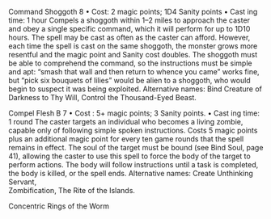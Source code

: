 Command Shoggoth 8
• Cost:  2 magic points; 1D4 Sanity points
•
 Cast
ing time: 1 hour
Compels a shoggoth within 1–2 miles to approach the caster 
and obey a single specific command, which it will perform for 
up to 1D10 hours. The spell may be cast as often as the caster 
can afford. However, each time the spell is cast on the same 
shoggoth, the monster grows more resentful and the magic 
point and Sanity cost doubles. The shoggoth must be able to 
comprehend the command, so the instructions must be simple 
and apt: “smash that wall and then return to whence you came” 
works fine, but “pick six bouquets of lilies” would be alien to a 
shoggoth, who would begin to suspect it was being exploited. 
Alternative names: Bind Creature of Darkness to Thy Will, 
Control the Thousand-Eyed Beast.

Compel Flesh B 7
• Cost : 5+ magic points; 3 Sanity points.
•
 Cast
ing time: 1 round
The caster targets an individual who becomes a living zombie, 
capable only of following simple spoken instructions. Costs 
5 magic points plus an additional magic point for every ten 
game rounds that the spell remains in effect. The soul of the 
target must be bound (see Bind Soul, page 41), allowing 
the caster to use this spell to force the body of the target to 
perform actions. The body will follow instructions until a task 
is completed, the body is killed, or the spell ends.
Alternative names: Create Unthinking Servant,  
Zombification, The Rite of the Islands.

Concentric Rings of the Worm 
